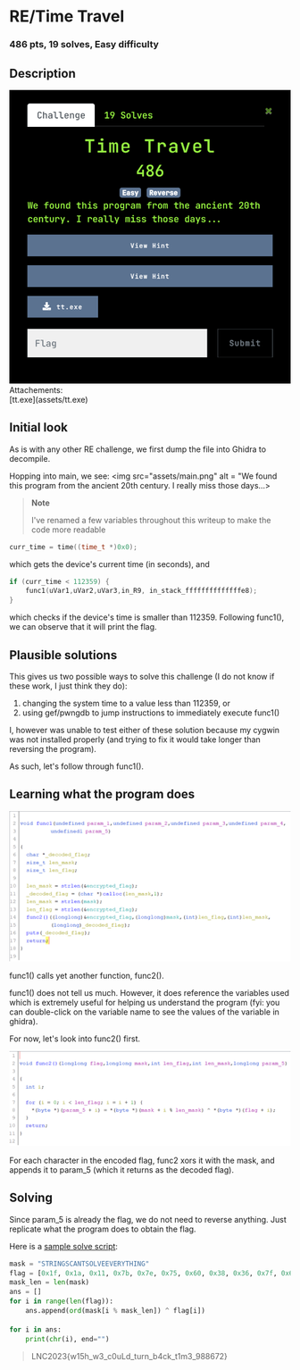 # RE/Time Travel
### 486 pts, 19 solves, Easy difficulty

## Description
<img src = "assets/desc.png">
Attachements:<br/>
[tt.exe](assets/tt.exe)<br/>

## Initial look
As is with any other RE challenge, we first dump the file into Ghidra to decompile.

Hopping into main, we see:
<img src="assets/main.png" alt = "We found this program from the ancient 20th century. I really miss those days...>

> **Note**
>
> I've renamed a few variables throughout this writeup to make the code more readable

```c
curr_time = time((time_t *)0x0);
```

which gets the device's current time (in seconds), and

```c
if (curr_time < 112359) {
    func1(uVar1,uVar2,uVar3,in_R9, in_stack_ffffffffffffffe8);
}
```

which checks if the device's time is smaller than 112359. Following func1(), we can observe that it will print the flag.

## Plausible solutions

This gives us two possible ways to solve this challenge (I do not know if these work, I just think they do):

1. changing the system time to a value less than 112359, or
2. using gef/pwngdb to jump instructions to immediately execute func1()

I, however was unable to test either of these solution because my cygwin was not installed properly (and trying to fix it would take longer than reversing the program).

As such, let's follow through func1().

## Learning what the program does

<img src = "assets/func1.png">

func1() calls yet another function, func2().

func1() does not tell us much. However, it does reference the variables used which is extremely useful for helping us understand the program (fyi: you can double-click on the variable name to see the values of the variable in ghidra).

For now, let's look into func2() first.

<img src = "assets/func2.png">

For each character in the encoded flag, func2 xors it with the mask, and appends it to param_5 (which it returns as the decoded flag).

## Solving

Since param_5 is already the flag, we do not need to reverse anything. Just replicate what the program does to obtain the flag.

Here is a [sample solve script](assets/solve.py):
```py
mask = "STRINGSCANTSOLVEEVERYTHING"
flag = [0x1f, 0x1a, 0x11, 0x7b, 0x7e, 0x75, 0x60, 0x38, 0x36, 0x7f, 0x61, 0x3b, 0x10, 0x3b, 0x65, 0x1a, 0x26, 0x66, 0x30, 0x1e, 0x3d, 0x0b, 0x3c, 0x3c, 0x3c, 0x29, 0x0c, 0x36, 0x66, 0x2a, 0x25, 0x18, 0x27, 0x72, 0x2c, 0x7d, 0x0b, 0x6a, 0x77, 0x74, 0x60, 0x72, 0x77, 0x2b, 0x00, 0x00, 0x00, 0x00, 0x00, 0x00, 0x00, 0x00, 0x00, 0x00, 0x00, 0x00, 0x00, 0x00, 0x00, 0x00, 0x00, 0x00, 0x00, 0x00]
mask_len = len(mask)
ans = []
for i in range(len(flag)):
    ans.append(ord(mask[i % mask_len]) ^ flag[i])

for i in ans:
    print(chr(i), end="")
```

> LNC2023{w15h_w3_c0uLd_turn_b4ck_t1m3_988672}